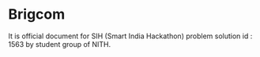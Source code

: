 # Brigcom
It is official document for SIH (Smart India Hackathon) problem solution id : 1563 by student group of NITH.
